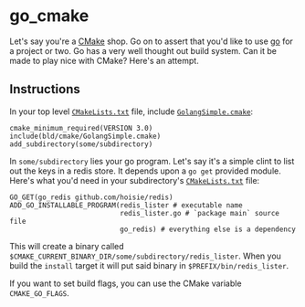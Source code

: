 # go_cmake

Let's say you're a [CMake](http://www.cmake.org/) shop. Go on to
assert that you'd like to use [go](http://golang.org/) for a project
or two. Go has a very well thought out build system. Can it be made to
play nice with CMake? Here's an attempt.

## Instructions

In your top level [`CMakeLists.txt`](CMakeLists.txt) file, include
[`GolangSimple.cmake`](bld/cmakeGolangSimple.cmake):

    cmake_minimum_required(VERSION 3.0)
    include(bld/cmake/GolangSimple.cmake)
    add_subdirectory(some/subdirectory)

In `some/subdirectory` lies your go program. Let's say it's a simple
clint to list out the keys in a redis store. It depends upon a `go get`
provided module. Here's what you'd need in your subdirectory's
[`CMakeLists.txt`](some/subdirectory/CmakeLists.txt) file:

    GO_GET(go_redis github.com/hoisie/redis)
    ADD_GO_INSTALLABLE_PROGRAM(redis_lister # executable name
                               redis_lister.go # `package main` source file
                               go_redis) # everything else is a dependency
    
This will create a binary called
`$CMAKE_CURRENT_BINARY_DIR/some/subdirectory/redis_lister`. When you build
the `install` target it will put said binary in `$PREFIX/bin/redis_lister`.

If you want to set build flags, you can use the CMake variable
`CMAKE_GO_FLAGS`.

